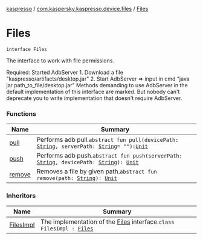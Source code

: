 [kaspresso](../../index.md) / [com.kaspersky.kaspresso.device.files](../index.md) / [Files](./index.md)

# Files

`interface Files`

The interface to work with file permissions.

Required: Started AdbServer
    1. Download a file "kaspresso/artifacts/desktop.jar"
    2. Start AdbServer =&gt; input in cmd "java jar path_to_file/desktop.jar"
Methods demanding to use AdbServer in the default implementation of this interface are marked.
    But nobody can't deprecate you to write implementation that doesn't require AdbServer.

### Functions

| Name | Summary |
|---|---|
| [pull](pull.md) | Performs adb pull.`abstract fun pull(devicePath: `[`String`](https://kotlinlang.org/api/latest/jvm/stdlib/kotlin/-string/index.html)`, serverPath: `[`String`](https://kotlinlang.org/api/latest/jvm/stdlib/kotlin/-string/index.html)` = ""): `[`Unit`](https://kotlinlang.org/api/latest/jvm/stdlib/kotlin/-unit/index.html) |
| [push](push.md) | Performs adb push.`abstract fun push(serverPath: `[`String`](https://kotlinlang.org/api/latest/jvm/stdlib/kotlin/-string/index.html)`, devicePath: `[`String`](https://kotlinlang.org/api/latest/jvm/stdlib/kotlin/-string/index.html)`): `[`Unit`](https://kotlinlang.org/api/latest/jvm/stdlib/kotlin/-unit/index.html) |
| [remove](remove.md) | Removes a file by given path.`abstract fun remove(path: `[`String`](https://kotlinlang.org/api/latest/jvm/stdlib/kotlin/-string/index.html)`): `[`Unit`](https://kotlinlang.org/api/latest/jvm/stdlib/kotlin/-unit/index.html) |

### Inheritors

| Name | Summary |
|---|---|
| [FilesImpl](../-files-impl/index.md) | The implementation of the [Files](./index.md) interface.`class FilesImpl : `[`Files`](./index.md) |
